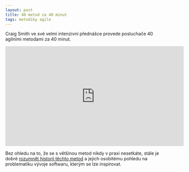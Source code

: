 ```yaml
---
layout: post
title: 40 metod za 40 minut
tags: metodiky agile
---
```


Craig Smith ve své velmi intenzivní přednášce provede posluchače 40 agilními metodami
za 40 minut.

<iframe width="560" height="315" src="https://www.youtube-nocookie.com/embed/abshdgwqz5Q?rel=0" frameborder="0" allow="encrypted-media" allowfullscreen></iframe>

Bez ohledu na to, že se s většinou metod nikdy v praxi nesetkáte,
stále je dobré [rozumnět historii těchto metod](/ucte-se-metodiky/) a jejich osobitému pohledu na problematiku
vývoje softwaru, kterým se lze inspirovat.
